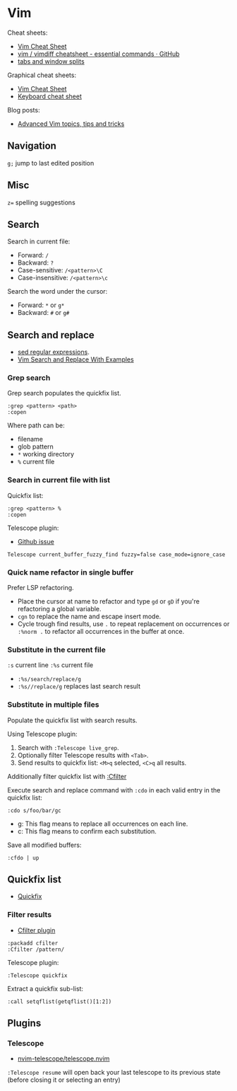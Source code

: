 # Vim

Cheat sheets:

- [Vim Cheat Sheet](https://vim.rtorr.com/)
- [vim / vimdiff cheatsheet - essential commands · GitHub](https://gist.github.com/azadkuh/5d223d46a8c269dadfe4)
- [tabs and window splits](https://gist.github.com/Starefossen/5957088)

Graphical cheat sheets:

- [Vim Cheat Sheet](https://i.imgur.com/YLInLlY.png)
- [Keyboard cheat sheet](https://helloacm.com/wp-content/uploads/2015/09/vi-vim-cheat-sheet.jpg)

Blog posts:

- [Advanced Vim topics, tips and tricks](https://www.integralist.co.uk/posts/vim/)

## Navigation

`g;` jump to last edited position

## Misc

`z=` spelling suggestions

## Search

Search in current file:

- Forward: `/`
- Backward: `?`
- Case-sensitive: `/<pattern>\C`
- Case-insensitive: `/<pattern>\c`

Search the word under the cursor:

- Forward: `*` or `g*`
- Backward: `#` or `g#`

## Search and replace

- [sed regular expressions](https://www.gnu.org/software/sed/manual/sed.html#sed-regular-expressions).
- [Vim Search and Replace With Examples](https://thevaluable.dev/vim-search-find-replace/)

### Grep search

Grep search populates the quickfix list.

```vim
:grep <pattern> <path>
:copen
```

Where path can be:

- filename
- glob pattern
- `*` working directory
- `%` current file

### Search in current file with list

Quickfix list:

```vim
:grep <pattern> %
:copen
```

Telescope plugin:

- [Github issue](https://github.com/nvim-telescope/telescope.nvim/issues/762)

```vim
Telescope current_buffer_fuzzy_find fuzzy=false case_mode=ignore_case
```

### Quick name refactor in single buffer

Prefer LSP refactoring.

- Place the cursor at name to refactor and type `gd` or `gD` if you're refactoring a global variable.
- `cgn` to replace the name and escape insert mode.
- Cycle trough find results, use `.` to repeat replacement on occurrences or `:%norm .` to refactor all occurrences in the buffer at once.

### Substitute in the current file

`:s` current line
`:%s` current file

- `:%s/search/replace/g`
- `:%s//replace/g` replaces last search result

### Substitute in multiple files

Populate the quickfix list with search results.

Using Telescope plugin:

1. Search with `:Telescope live_grep`.
2. Optionally filter Telescope results with `<Tab>`.
3. Send results to quickfix list: `<M>q` selected, `<C>q` all results.

Additionally filter quickfix list with [:Cfilter](https://neovim.io/doc/user/quickfix.html#%3ACfilter)

Execute search and replace command with `:cdo` in each valid entry in the quickfix list:

```vim
:cdo s/foo/bar/gc
```

- g: This flag means to replace all occurrences on each line.
- c: This flag means to confirm each substitution.

Save all modified buffers:

```vim
:cfdo | up
```

## Quickfix list

- [Quickfix](https://neovim.io/doc/user/quickfix.html)

### Filter results

- [Cfilter plugin](https://neovim.io/doc/user/quickfix.html#cfilter-plugin)

```vim
:packadd cfilter
:Cfilter /pattern/
```

Telescope plugin:

```vim
:Telescope quickfix
```

Extract a quickfix sub-list:

```vim
:call setqflist(getqflist()[1:2])
```

## Plugins

### Telescope

- [nvim-telescope/telescope.nvim](https://github.com/nvim-telescope/telescope.nvim)

`:Telescope resume` will open back your last telescope to its previous state (before closing it or selecting an entry)
